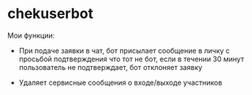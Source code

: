 # chekuserbot

Мои функции:

- При подаче заявки в чат, бот присылает сообщение в личку с просьбой подтверждения что тот не бот,
	если в течении 30 минут пользователь не подтверждает, бот отклоняет заявку
	
- Удаляет сервисные сообщения о входе/выходе участников